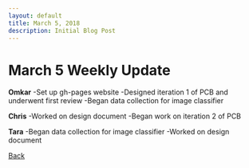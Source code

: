 ```yaml
---
layout: default
title: March 5, 2018
description: Initial Blog Post
---
```


# March 5 Weekly Update

**Omkar**
-Set up gh-pages website
-Designed iteration 1 of PCB and underwent first review
-Began data collection for image classifier

**Chris**
-Worked on design document
-Began work on iteration 2 of PCB

**Tara**
-Began data collection for image classifier
-Worked on design document

[Back](index.md)

